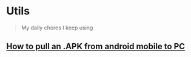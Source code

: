 # Utils
> My daily chores I keep using


## [How to pull an .APK from android mobile to PC](https://github.com/shahidnz/Utils/blob/main/ManageAndroidDevice.md)

